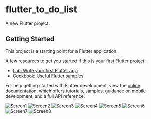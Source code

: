# flutter_to_do_list

A new Flutter project.

## Getting Started

This project is a starting point for a Flutter application.

A few resources to get you started if this is your first Flutter project:

- [Lab: Write your first Flutter app](https://docs.flutter.dev/get-started/codelab)
- [Cookbook: Useful Flutter samples](https://docs.flutter.dev/cookbook)

For help getting started with Flutter development, view the
[online documentation](https://docs.flutter.dev/), which offers tutorials,
samples, guidance on mobile development, and a full API reference.

![ Screen1](assets/images/Sc1.jpg)
![ Screen2](assets/images/Sc2.jpg)
![ Screen3](assets/images/Sc3.jpg)
![ Screen4](assets/images/Sc4.jpeg)
![ Screen5](assets/images/Sc5.jpeg)
![ Screen6](assets/images/Sc6.jpeg)
![ Screen7](assets/images/Sc7.jpg)
![ Screen8](assets/images/Sc8.jpg)
